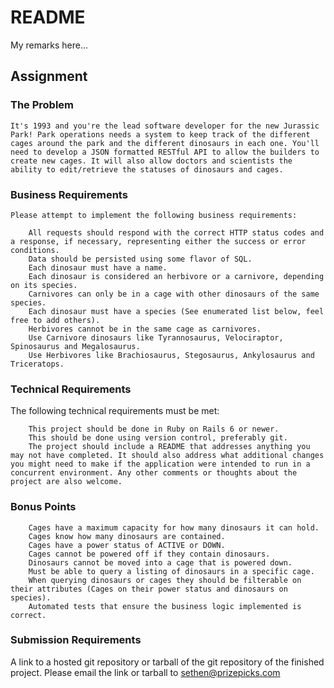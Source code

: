 # README

My remarks here…

## Assignment

### The Problem

    It's 1993 and you're the lead software developer for the new Jurassic Park! Park operations needs a system to keep track of the different cages around the park and the different dinosaurs in each one. You'll need to develop a JSON formatted RESTful API to allow the builders to create new cages. It will also allow doctors and scientists the ability to edit/retrieve the statuses of dinosaurs and cages.

### Business Requirements

    Please attempt to implement the following business requirements:

        All requests should respond with the correct HTTP status codes and a response, if necessary, representing either the success or error conditions.
        Data should be persisted using some flavor of SQL.
        Each dinosaur must have a name.
        Each dinosaur is considered an herbivore or a carnivore, depending on its species.
        Carnivores can only be in a cage with other dinosaurs of the same species.
        Each dinosaur must have a species (See enumerated list below, feel free to add others).
        Herbivores cannot be in the same cage as carnivores.
        Use Carnivore dinosaurs like Tyrannosaurus, Velociraptor, Spinosaurus and Megalosaurus.
        Use Herbivores like Brachiosaurus, Stegosaurus, Ankylosaurus and Triceratops.

### Technical Requirements

The following technical requirements must be met:

        This project should be done in Ruby on Rails 6 or newer.
        This should be done using version control, preferably git.
        The project should include a README that addresses anything you may not have completed. It should also address what additional changes you might need to make if the application were intended to run in a concurrent environment. Any other comments or thoughts about the project are also welcome.

### Bonus Points

        Cages have a maximum capacity for how many dinosaurs it can hold.
        Cages know how many dinosaurs are contained.
        Cages have a power status of ACTIVE or DOWN.
        Cages cannot be powered off if they contain dinosaurs.
        Dinosaurs cannot be moved into a cage that is powered down.
        Must be able to query a listing of dinosaurs in a specific cage.
        When querying dinosaurs or cages they should be filterable on their attributes (Cages on their power status and dinosaurs on species).
        Automated tests that ensure the business logic implemented is correct.

### Submission Requirements

A link to a hosted git repository or tarball of the git repository of the finished project. Please email the link or tarball to sethen@prizepicks.com